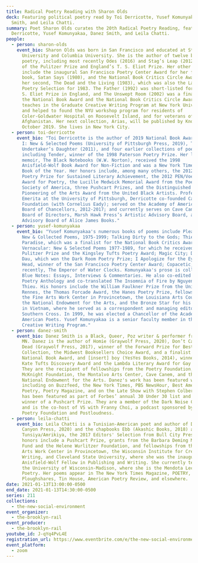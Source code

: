 ```yaml
---
title: Radical Poetry Reading with Sharon Olds
deck: Featuring political poetry read by Toi Derricotte, Yusef Komunyakaa, Danez
  Smith, and Leila Chatti.
summary: Poet Sharon Olds curates the 20th Radical Poetry Reading, featuring Toi
  Derricotte, Yusef Komunyakaa, Danez Smith, and Leila Chatti.
people:
  - person: sharon-olds
    event_bio: Sharon Olds was born in San Francisco and educated at Stanford
      University and Columbia University. She is the author of twelve books of
      poetry, including most recently Odes (2016) and Stag’s Leap (2012), winner
      of the Pulitzer Prize and England’s T. S. Eliot Prize. Her other honors
      include the inaugural San Francisco Poetry Center Award for her first
      book, Satan Says (1980), and the National Book Critics Circle Award for
      her second, The Dead and the Living (1983), which was also the Lamont
      Poetry Selection for 1983. The Father (1992) was short-listed for the T.
      S. Eliot Prize in England, and The Unswept Room (2002) was a finalist for
      the National Book Award and the National Book Critics Circle Award. Olds
      teaches in the Graduate Creative Writing Program at New York University
      and helped to found the NYU workshop program for residents of
      Coler-Goldwater Hospital on Roosevelt Island, and for veterans of Iraq and
      Afghanistan. Her next collection, Arias, will be published by Knopf in
      October 2019. She lives in New York City.
  - person: toi-derricotte
    event_bio: "Toi Derricotte is the author of 2019 National Book Awards Finalist
      I: New & Selected Poems (University of Pittsburgh Press, 2019), The
      Undertaker’s Daughter (2011), and four earlier collections of poetry,
      including Tender, winner of the 1998 Paterson Poetry Prize. Her literary
      memoir, The Black Notebooks (W.W. Norton), received the 1998
      Anisfield-Wolf Book Award for Non-Fiction and was a New York Times Notable
      Book of the Year. Her honors include, among many others, the 2012 Paterson
      Poetry Prize for Sustained Literary Achievement, the 2012 PEN/Voelcker
      Award for Poetry, the Lucille Medwick Memorial Award from the Poetry
      Society of America, three Pushcart Prizes, and the Distinguished
      Pioneering of the Arts Award from the United Black Artists. Professor
      Emerita at the University of Pittsburgh, Derricotte co-founded Cave Canem
      Foundation (with Cornelius Eady); served on the Academy of American Poets’
      Board of Chancellors, 2012-2017; and currently serves on Cave Canem’s
      Board of Directors, Marsh Hawk Press’s Artistic Advisory Board, and the
      Advisory Board of Alice James Books."
  - person: yusef-komunyakaa
    event_bio: "Yusef Komunyakaa's numerous books of poems include Pleasure Dome:
      New & Collected Poems, 1975-1999; Talking Dirty to the Gods; Thieves of
      Paradise, which was a finalist for the National Book Critics Award; Neon
      Vernacular: New & Selected Poems 1977-1989, for which he received the
      Pulitzer Prize and the Kingsley Tufts Poetry Award; Magic City; Dien Cai
      Dau, which won the Dark Room Poetry Prize; I Apologize for the Eyes in My
      Head, winner of the San Francisco Poetry Center Award; Copacetic; and most
      recently, The Emperor of Water Clocks. Komunyakaa's prose is collected in
      Blue Notes: Essays, Interviews & Commentaries. He also co-edited The Jazz
      Poetry Anthology and co-translated The Insomnia of Fire by Nguyen Quang
      Thieu. His honors include the William Faulkner Prize from the Universite
      Rennes, the Thomas Forcade Award, the Hanes Poetry Prize, fellowships from
      the Fine Arts Work Center in Provincetown, the Louisiana Arts Council, and
      the National Endowment for the Arts, and the Bronze Star for his service
      in Vietnam, where he served as a correspondent and managing editor of the
      Southern Cross. In 1999, he was elected a Chancellor of the Academy of
      American Poets. Yusef Komunyakaa is a senior faculty member in the NYU
      Creative Writing Program."
  - person: danez-smith
    event_bio: Danez Smith is a Black, Queer, Poz writer & performer from St. Paul,
      MN. Danez is the author of Homie (Graywolf Press, 2020), Don’t Call Us
      Dead (Graywolf Press, 2017), winner of the Forward Prize for Best
      Collection, the Midwest Booksellers Choice Award, and a finalist for the
      National Book Award, and [insert] boy (YesYes Books, 2014), winner of the
      Kate Tufts Discovery Award and the Lambda Literary Award for Gay Poetry.
      They are the recipient of fellowships from the Poetry Foundation, the
      McKnight Foundation, the Montalvo Arts Center, Cave Canem, and the
      National Endowment for the Arts. Danez's work has been featured widely
      including on Buzzfeed, the New York Times, PBS NewsHour, Best American
      Poetry, Poetry Magazine, and on the Late Show with Stephen Colbert. Danez
      has been featured as part of Forbes’ annual 30 Under 30 list and is the
      winner of a Pushcart Prize. They are a member of the Dark Noise Collective
      and is the co-host of VS with Franny Choi, a podcast sponsored by the
      Poetry Foundation and Postloudness.
  - person: leila-chatti
    event_bio: Leila Chatti is a Tunisian-American poet and author of Deluge (Copper
      Canyon Press, 2020) and the chapbooks Ebb (Akashic Books, 2018) and
      Tunsiya/Amrikiya, the 2017 Editors' Selection from Bull City Press. Her
      honors include a Pushcart Prize, grants from the Barbara Deming Memorial
      Fund and the Helene Wurlitzer Foundation, and fellowships from the Fine
      Arts Work Center in Provincetown, the Wisconsin Institute for Creative
      Writing, and Cleveland State University, where she was the inaugural
      Anisfield-Wolf Fellow in Publishing and Writing. She currently teaches at
      the University of Wisconsin-Madison, where she is the Mendota Lecturer in
      Poetry. Her poems appear in The New York Times Magazine, POETRY,
      Ploughshares, Tin House, American Poetry Review, and elsewhere.
date: 2021-01-13T13:00:00-0500
end_date: 2021-01-13T14:30:00-0500
series: 211
collections:
  - the-new-social-environment
event_organizer:
  - the-brooklyn-rail
event_producer:
  - the-brooklyn-rail
youtube_id: J-qYq4PvL4E
registration_url: https://www.eventbrite.com/e/the-new-social-environment-211-radical-poetry-with-sharon-olds-tickets-135920246115
event_platform:
  - zoom
---
```

